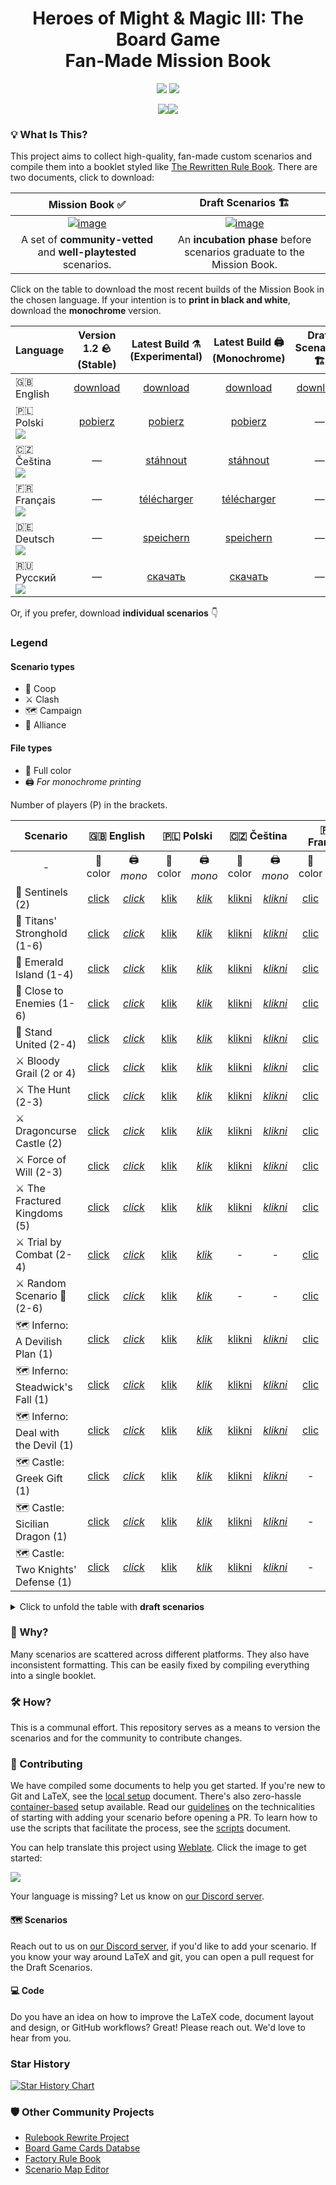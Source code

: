 <div align="center">
  <h1>Heroes of Might & Magic III: The Board Game<br>Fan-Made Mission Book</h1>

  <p align="center">
    <img src="https://img.shields.io/badge/latex-%23008080.svg?style=for-the-badge&logo=latex&logoColor=white">
    <a href="https://discord.gg/nMbawQkj9R"><img src="https://dcbadge.limes.pink/api/server/nMbawQkj9R"></a>
  </p>

  [![](assets/github/title-page-small.png)](https://raw.githubusercontent.com/qwrtln/Homm3BG-mission-book-build-artifacts/en/main_en.pdf)[![](assets/github/content-small.gif)](https://raw.githubusercontent.com/qwrtln/Homm3BG-mission-book-build-artifacts/en/main_en.pdf)
</div>

### 💡 What Is This?

This project aims to collect high-quality, fan-made custom scenarios and compile them into a booklet styled like [The Rewritten Rule Book](https://github.com/Heegu-sama/Homm3BG).
There are two documents, click to download:

|Mission Book ✅|Draft Scenarios 🏗️|
|:-------------:|:----------------:|
| [![image](docs/assets/mission-book-title.png)](https://raw.githubusercontent.com/qwrtln/Homm3BG-mission-book-build-artifacts/en/main_en.pdf) | [![image](docs/assets/draft-scenarios-title.png)](https://raw.githubusercontent.com/qwrtln/Homm3BG-mission-book-build-artifacts/drafts/drafts.pdf) |
| A set of **community-vetted** and **well-playtested** scenarios. | An **incubation phase** before scenarios graduate to the Mission Book. |

Click on the table to download the most recent builds of the Mission Book in the chosen language.
If your intention is to **print in black and white**, download the **monochrome** version.

<table>
    <thead>
        <tr>
            <th>Language</th>
            <th align="center">Version 1.2 🪨<br>(Stable)</th>
            <th align="center">Latest Build ⚗️<br>(Experimental)</th>
            <th align="center">Latest Build 🖨️ <br>(Monochrome)</th>
            <th align="center">Draft Scenarios 🏗️</th>
            <th align="center">Draft Scenarios 🖨️ <br>(Monochrome)</th>
        </tr>
    </thead>
    <tbody>
        <tr>
            <td>🇬🇧 English</td>
            <td align="center"><a href="https://github.com/qwrtln/Homm3BG-mission-book/releases/download/v1.2/Heroes3_English_Fan_Made_Mission_Book_1_2.pdf">download</a></td>
            <td align="center">️<a href="https://raw.githubusercontent.com/qwrtln/Homm3BG-mission-book-build-artifacts/en/main_en.pdf">download</a></td>
            <td align="center">️<a href="https://raw.githubusercontent.com/qwrtln/Homm3BG-mission-book-build-artifacts/en/main_en-mono.pdf">download</a></td>
            <td align="center">️<a href="https://raw.githubusercontent.com/qwrtln/Homm3BG-mission-book-build-artifacts/drafts/drafts.pdf">download</a></td>
            <td align="center">️<a href="https://raw.githubusercontent.com/qwrtln/Homm3BG-mission-book-build-artifacts/drafts/drafts-mono.pdf">download</a></td>
        </tr>
        <tr>
            <td>
            🇵🇱 Polski<br>
            <img src="https://hosted.weblate.org/widgets/homm3bg-fan-made-mission-book/pl/svg-badge.svg">
            </td>
            <td align="center"><a href="https://github.com/qwrtln/Homm3BG-mission-book/releases/download/v1.2/Heroes3_Polski_Fan_Made_Mission_Book_1_2.pdf">pobierz</a></td>
            <td align="center"><a href="https://raw.githubusercontent.com/qwrtln/Homm3BG-mission-book-build-artifacts/pl/main_pl.pdf">️pobierz</a></td>
            <td align="center"><a href="https://raw.githubusercontent.com/qwrtln/Homm3BG-mission-book-build-artifacts/pl/main_pl-mono.pdf">️pobierz</a></td>
            <td align="center">—</td>
            <td align="center">—</td>
        </tr>
        <tr>
            <td>🇨🇿 Čeština<br>
            <img src="https://hosted.weblate.org/widgets/homm3bg-fan-made-mission-book/cs/svg-badge.svg"></td>
            <td align="center">—</td>
            <td align="center"><a href="https://raw.githubusercontent.com/qwrtln/Homm3BG-mission-book-build-artifacts/cs/main_cs.pdf">stáhnout</a></td>
            <td align="center"><a href="https://raw.githubusercontent.com/qwrtln/Homm3BG-mission-book-build-artifacts/cs/main_cs-mono.pdf">stáhnout</a></td>
            <td align="center">—</td>
            <td align="center">—</td>
        </tr>
        <tr>
            <td>🇫🇷 Français<br>
            <img src="https://hosted.weblate.org/widgets/homm3bg-fan-made-mission-book/fr/svg-badge.svg"></td>
            <td align="center">—</td>
            <td align="center"><a href="https://raw.githubusercontent.com/qwrtln/Homm3BG-mission-book-build-artifacts/fr/main_fr.pdf">télécharger</a></td>
            <td align="center"><a href="https://raw.githubusercontent.com/qwrtln/Homm3BG-mission-book-build-artifacts/fr/main_fr-mono.pdf">télécharger</a></td>
            <td align="center">—</td>
            <td align="center">—</td>
        </tr>
        <tr>
            <td>🇩🇪 Deutsch<br>
            <img src="https://hosted.weblate.org/widgets/homm3bg-fan-made-mission-book/de/svg-badge.svg"></td>
            <td align="center">—</td>
            <td align="center"><a href="https://raw.githubusercontent.com/qwrtln/Homm3BG-mission-book-build-artifacts/de/main_de.pdf">speichern</a></td>
            <td align="center"><a href="https://raw.githubusercontent.com/qwrtln/Homm3BG-mission-book-build-artifacts/de/main_de-mono.pdf">speichern</a></td>
            <td align="center">—</td>
            <td align="center">—</td>
        </tr>
        <tr>
            <td>
            🇷🇺 Русский<br>
            <img src="https://hosted.weblate.org/widgets/homm3bg-fan-made-mission-book/ru/svg-badge.svg">
            </td>
            <td align="center">—</td>
            <td align="center"><a href="https://raw.githubusercontent.com/qwrtln/Homm3BG-mission-book-build-artifacts/ru/main_ru.pdf">️скачать</a></td>
            <td align="center"><a href="https://raw.githubusercontent.com/qwrtln/Homm3BG-mission-book-build-artifacts/ru/main_ru-mono.pdf">️скачать</a></td>
            <td align="center">—</td>
            <td align="center">—</td>
        </tr>
    </tbody>
</table>

Or, if you prefer, download <strong>individual scenarios</strong> 👇

### Legend

#### Scenario types
 - 🤝 Coop
 - ⚔️ Clash
 - 🗺️ Campaign
 - 🍻 Alliance

#### File types
 - 🎨 Full color
 - 🖨️ _For monochrome printing_

Number of players (P) in the brackets.

<table>
    <thead>
        <tr>
            <th>Scenario</th>
            <th colspan=2 align="center">🇬🇧 English</th>
            <th colspan=2 align="center">🇵🇱 Polski</th>
            <th colspan=2 align="center">🇨🇿 Čeština</th>
            <th colspan=2 align="center">🇫🇷 Français</th>
            <th colspan=2 align="center">🇩🇪 Deutsch</th>
        </tr>
    </thead>
    <tbody>
        <tr>
            <td align="center">-</td>
            <td align="center">🎨 color</td>
            <td align="center">🖨️ <em>mono</em></td>
            <td align="center">🎨 color</td>
            <td align="center">🖨️ <em>mono</em></td>
            <td align="center">🎨 color</td>
            <td align="center">🖨️ <em>mono</em></td>
            <td align="center">🎨 color</td>
            <td align="center">🖨️ <em>mono</em></td>
            <td align="center">🎨 color</td>
            <td align="center">🖨️ <em>mono</em></td>
        </tr>
        <tr>
            <td>🤝 Sentinels (2)</td>
            <td align="center"><a href="https://raw.githubusercontent.com/qwrtln/Homm3BG-mission-book-build-artifacts/en-sentinels-color/sentinels_en.pdf">click</a></td>
            <td align="center"><a href="https://raw.githubusercontent.com/qwrtln/Homm3BG-mission-book-build-artifacts/en-sentinels-mono/sentinels_en_mono.pdf"><em>click</em></a></td>
            <td align="center"><a href="https://raw.githubusercontent.com/qwrtln/Homm3BG-mission-book-build-artifacts/pl-sentinels-color/sentinels_pl.pdf">klik</a></td>
            <td align="center"><a href="https://raw.githubusercontent.com/qwrtln/Homm3BG-mission-book-build-artifacts/pl-sentinels-mono/sentinels_pl_mono.pdf"><em>klik</em></a></td>
            <td align="center"><a href="https://raw.githubusercontent.com/qwrtln/Homm3BG-mission-book-build-artifacts/cs-sentinels-color/sentinels_cs.pdf">klikni</a></td>
            <td align="center"><a href="https://raw.githubusercontent.com/qwrtln/Homm3BG-mission-book-build-artifacts/cs-sentinels-mono/sentinels_cs_mono.pdf"><em>klikni</em></a></td>
            <td align="center"><a href="https://raw.githubusercontent.com/qwrtln/Homm3BG-mission-book-build-artifacts/fr-sentinels-color/sentinels_fr.pdf">clic</a></td>
            <td align="center"><a href="https://raw.githubusercontent.com/qwrtln/Homm3BG-mission-book-build-artifacts/fr-sentinels-mono/sentinels_fr_mono.pdf"><em>clic</em></a></td>
            <td align="center"><a href="https://raw.githubusercontent.com/qwrtln/Homm3BG-mission-book-build-artifacts/de-sentinels-color/sentinels_de.pdf">klick</a></td>
            <td align="center"><a href="https://raw.githubusercontent.com/qwrtln/Homm3BG-mission-book-build-artifacts/de-sentinels-mono/sentinels_de_mono.pdf"><em>klick</em></a></td>
        </tr>
        <tr>
            <td>🤝 Titans' Stronghold (1-6)</td>
            <td align="center"><a href="https://raw.githubusercontent.com/qwrtln/Homm3BG-mission-book-build-artifacts/en-titans_stronghold-color/titans_stronghold_en.pdf">click</a></td>
            <td align="center"><a href="https://raw.githubusercontent.com/qwrtln/Homm3BG-mission-book-build-artifacts/en-titans_stronghold-mono/titans_stronghold_en_mono.pdf"><em>click</em></a></td>
            <td align="center"><a href="https://raw.githubusercontent.com/qwrtln/Homm3BG-mission-book-build-artifacts/pl-titans_stronghold-color/titans_stronghold_pl.pdf">klik</a></td>
            <td align="center"><a href="https://raw.githubusercontent.com/qwrtln/Homm3BG-mission-book-build-artifacts/pl-titans_stronghold-mono/titans_stronghold_pl_mono.pdf"><em>klik</em></a></td>
            <td align="center"><a href="https://raw.githubusercontent.com/qwrtln/Homm3BG-mission-book-build-artifacts/cs-titans_stronghold-color/titans_stronghold_cs.pdf">klikni</a></td>
            <td align="center"><a href="https://raw.githubusercontent.com/qwrtln/Homm3BG-mission-book-build-artifacts/cs-titans_stronghold-mono/titans_stronghold_cs_mono.pdf"><em>klikni</em></a></td>
            <td align="center"><a href="https://raw.githubusercontent.com/qwrtln/Homm3BG-mission-book-build-artifacts/fr-titans_stronghold-color/titans_stronghold_fr.pdf">clic</a></td>
            <td align="center"><a href="https://raw.githubusercontent.com/qwrtln/Homm3BG-mission-book-build-artifacts/fr-titans_stronghold-mono/titans_stronghold_fr_mono.pdf"><em>clic</em></a></td>
            <td align="center"><a href="https://raw.githubusercontent.com/qwrtln/Homm3BG-mission-book-build-artifacts/de-titans_stronghold-color/titans_stronghold_de.pdf">klick</a></td>
            <td align="center"><a href="https://raw.githubusercontent.com/qwrtln/Homm3BG-mission-book-build-artifacts/de-titans_stronghold-mono/titans_stronghold_de_mono.pdf"><em>klick</em></a></td>
        </tr>
        <tr>
            <td>🤝 Emerald Island (1-4)</td>
            <td align="center"><a href="https://raw.githubusercontent.com/qwrtln/Homm3BG-mission-book-build-artifacts/en-emerald_island-color/emerald_island_en.pdf">click</a></td>
            <td align="center"><a href="https://raw.githubusercontent.com/qwrtln/Homm3BG-mission-book-build-artifacts/en-emerald_island-mono/emerald_island_en_mono.pdf"><em>click</em></a></td>
            <td align="center"><a href="https://raw.githubusercontent.com/qwrtln/Homm3BG-mission-book-build-artifacts/pl-emerald_island-color/emerald_island_pl.pdf">klik</a></td>
            <td align="center"><a href="https://raw.githubusercontent.com/qwrtln/Homm3BG-mission-book-build-artifacts/pl-emerald_island-mono/emerald_island_pl_mono.pdf"><em>klik</em></a></td>
            <td align="center"><a href="https://raw.githubusercontent.com/qwrtln/Homm3BG-mission-book-build-artifacts/cs-emerald_island-color/emerald_island_cs.pdf">klikni</a></td>
            <td align="center"><a href="https://raw.githubusercontent.com/qwrtln/Homm3BG-mission-book-build-artifacts/cs-emerald_island-mono/emerald_island_cs_mono.pdf"><em>klikni</em></a></td>
            <td align="center"><a href="https://raw.githubusercontent.com/qwrtln/Homm3BG-mission-book-build-artifacts/fr-emerald_island-color/emerald_island_fr.pdf">clic</a></td>
            <td align="center"><a href="https://raw.githubusercontent.com/qwrtln/Homm3BG-mission-book-build-artifacts/fr-emerald_island-mono/emerald_island_fr_mono.pdf"><em>clic</em></a></td>
            <td align="center"><a href="https://raw.githubusercontent.com/qwrtln/Homm3BG-mission-book-build-artifacts/de-emerald_island-color/emerald_island_de.pdf">klick</a></td>
            <td align="center"><a href="https://raw.githubusercontent.com/qwrtln/Homm3BG-mission-book-build-artifacts/de-emerald_island-mono/emerald_island_de_mono.pdf"><em>klick</em></a></td>
        </tr>
        <tr>
            <td>🤝 Close to Enemies (1-6)</td>
            <td align="center"><a href="https://raw.githubusercontent.com/qwrtln/Homm3BG-mission-book-build-artifacts/en-close_to_enemies-color/close_to_enemies_en.pdf">click</a></td>
            <td align="center"><a href="https://raw.githubusercontent.com/qwrtln/Homm3BG-mission-book-build-artifacts/en-close_to_enemies-mono/close_to_enemies_en_mono.pdf"><em>click</em></a></td>
            <td align="center"><a href="https://raw.githubusercontent.com/qwrtln/Homm3BG-mission-book-build-artifacts/pl-close_to_enemies-color/close_to_enemies_pl.pdf">klik</a></td>
            <td align="center"><a href="https://raw.githubusercontent.com/qwrtln/Homm3BG-mission-book-build-artifacts/pl-close_to_enemies-mono/close_to_enemies_pl_mono.pdf"><em>klik</em></a></td>
            <td align="center"><a href="https://raw.githubusercontent.com/qwrtln/Homm3BG-mission-book-build-artifacts/cs-close_to_enemies-color/close_to_enemies_cs.pdf">klikni</a></td>
            <td align="center"><a href="https://raw.githubusercontent.com/qwrtln/Homm3BG-mission-book-build-artifacts/cs-close_to_enemies-mono/close_to_enemies_cs_mono.pdf"><em>klikni</em></a></td>
            <td align="center"><a href="https://raw.githubusercontent.com/qwrtln/Homm3BG-mission-book-build-artifacts/fr-close_to_enemies-color/close_to_enemies_fr.pdf">clic</a></td>
            <td align="center"><a href="https://raw.githubusercontent.com/qwrtln/Homm3BG-mission-book-build-artifacts/fr-close_to_enemies-mono/close_to_enemies_fr_mono.pdf"><em>clic</em></a></td>
            <td align="center"><a href="https://raw.githubusercontent.com/qwrtln/Homm3BG-mission-book-build-artifacts/de-close_to_enemies-color/close_to_enemies_de.pdf">klick</a></td>
            <td align="center"><a href="https://raw.githubusercontent.com/qwrtln/Homm3BG-mission-book-build-artifacts/de-close_to_enemies-mono/close_to_enemies_de_mono.pdf"><em>klick</em></a></td>
        </tr>
        <tr>
            <td>🤝 Stand United (2-4)</td>
            <td align="center"><a href="https://raw.githubusercontent.com/qwrtln/Homm3BG-mission-book-build-artifacts/en-stand_united-color/stand_united_en.pdf">click</a></td>
            <td align="center"><a href="https://raw.githubusercontent.com/qwrtln/Homm3BG-mission-book-build-artifacts/en-stand_united-mono/stand_united_en_mono.pdf"><em>click</em></a></td>
            <td align="center"><a href="https://raw.githubusercontent.com/qwrtln/Homm3BG-mission-book-build-artifacts/pl-stand_united-color/stand_united_pl.pdf">klik</a></td>
            <td align="center"><a href="https://raw.githubusercontent.com/qwrtln/Homm3BG-mission-book-build-artifacts/pl-stand_united-mono/stand_united_pl_mono.pdf"><em>klik</em></a></td>
            <td align="center"><a href="https://raw.githubusercontent.com/qwrtln/Homm3BG-mission-book-build-artifacts/cs-stand_united-color/stand_united_cs.pdf">klikni</a></td>
            <td align="center"><a href="https://raw.githubusercontent.com/qwrtln/Homm3BG-mission-book-build-artifacts/cs-stand_united-mono/stand_united_cs_mono.pdf"><em>klikni</em></a></td>
            <td align="center"><a href="https://raw.githubusercontent.com/qwrtln/Homm3BG-mission-book-build-artifacts/fr-stand_united-color/stand_united_fr.pdf">clic</a></td>
            <td align="center"><a href="https://raw.githubusercontent.com/qwrtln/Homm3BG-mission-book-build-artifacts/fr-stand_united-mono/stand_united_fr_mono.pdf"><em>clic</em></a></td>
            <td align="center">-</td>
            <td align="center">-</td>
        </tr>
        <tr>
            <td>⚔️ Bloody Grail (2 or 4)</td>
            <td align="center"><a href="https://raw.githubusercontent.com/qwrtln/Homm3BG-mission-book-build-artifacts/en-bloody_grail-color/bloody_grail_en.pdf">click</a></td>
            <td align="center"><a href="https://raw.githubusercontent.com/qwrtln/Homm3BG-mission-book-build-artifacts/en-bloody_grail-mono/bloody_grail_en_mono.pdf"><em>click</em></a></td>
            <td align="center"><a href="https://raw.githubusercontent.com/qwrtln/Homm3BG-mission-book-build-artifacts/pl-bloody_grail-color/bloody_grail_pl.pdf">klik</a></td>
            <td align="center"><a href="https://raw.githubusercontent.com/qwrtln/Homm3BG-mission-book-build-artifacts/pl-bloody_grail-mono/bloody_grail_pl_mono.pdf"><em>klik</em></a></td>
            <td align="center"><a href="https://raw.githubusercontent.com/qwrtln/Homm3BG-mission-book-build-artifacts/cs-bloody_grail-color/bloody_grail_cs.pdf">klikni</a></td>
            <td align="center"><a href="https://raw.githubusercontent.com/qwrtln/Homm3BG-mission-book-build-artifacts/cs-bloody_grail-mono/bloody_grail_cs_mono.pdf"><em>klikni</em></a></td>
            <td align="center"><a href="https://raw.githubusercontent.com/qwrtln/Homm3BG-mission-book-build-artifacts/fr-bloody_grail-color/bloody_grail_fr.pdf">clic</a></td>
            <td align="center"><a href="https://raw.githubusercontent.com/qwrtln/Homm3BG-mission-book-build-artifacts/fr-bloody_grail-mono/bloody_grail_fr_mono.pdf"><em>clic</em></a></td>
            <td align="center">-</td>
            <td align="center">-</td>
        </tr>
        <tr>
            <td>⚔️ The Hunt (2-3)</td>
            <td align="center"><a href="https://raw.githubusercontent.com/qwrtln/Homm3BG-mission-book-build-artifacts/en-the_hunt-color/the_hunt_en.pdf">click</a></td>
            <td align="center"><a href="https://raw.githubusercontent.com/qwrtln/Homm3BG-mission-book-build-artifacts/en-the_hunt-mono/the_hunt_en_mono.pdf"><em>click</em></a></td>
            <td align="center"><a href="https://raw.githubusercontent.com/qwrtln/Homm3BG-mission-book-build-artifacts/pl-the_hunt-color/the_hunt_pl.pdf">klik</a></td>
            <td align="center"><a href="https://raw.githubusercontent.com/qwrtln/Homm3BG-mission-book-build-artifacts/pl-the_hunt-mono/the_hunt_pl_mono.pdf"><em>klik</em></a></td>
            <td align="center"><a href="https://raw.githubusercontent.com/qwrtln/Homm3BG-mission-book-build-artifacts/cs-the_hunt-color/the_hunt_cs.pdf">klikni</a></td>
            <td align="center"><a href="https://raw.githubusercontent.com/qwrtln/Homm3BG-mission-book-build-artifacts/cs-the_hunt-mono/the_hunt_cs_mono.pdf"><em>klikni</em></a></td>
            <td align="center"><a href="https://raw.githubusercontent.com/qwrtln/Homm3BG-mission-book-build-artifacts/fr-the_hunt-color/the_hunt_fr.pdf">clic</a></td>
            <td align="center"><a href="https://raw.githubusercontent.com/qwrtln/Homm3BG-mission-book-build-artifacts/fr-the_hunt-mono/the_hunt_fr_mono.pdf"><em>clic</em></a></td>
            <td align="center">-</td>
            <td align="center">-</td>
        </tr>
        <tr>
            <td>⚔️ Dragoncurse Castle (2)</td>
            <td align="center"><a href="https://raw.githubusercontent.com/qwrtln/Homm3BG-mission-book-build-artifacts/en-dragoncurse_castle-color/dragoncurse_castle_en.pdf">click</a></td>
            <td align="center"><a href="https://raw.githubusercontent.com/qwrtln/Homm3BG-mission-book-build-artifacts/en-dragoncurse_castle-mono/dragoncurse_castle_en_mono.pdf"><em>click</em></a></td>
            <td align="center"><a href="https://raw.githubusercontent.com/qwrtln/Homm3BG-mission-book-build-artifacts/pl-dragoncurse_castle-color/dragoncurse_castle_pl.pdf">klik</a></td>
            <td align="center"><a href="https://raw.githubusercontent.com/qwrtln/Homm3BG-mission-book-build-artifacts/pl-dragoncurse_castle-mono/dragoncurse_castle_pl_mono.pdf"><em>klik</em></a></td>
            <td align="center"><a href="https://raw.githubusercontent.com/qwrtln/Homm3BG-mission-book-build-artifacts/cs-dragoncurse_castle-color/dragoncurse_castle_cs.pdf">klikni</a></td>
            <td align="center"><a href="https://raw.githubusercontent.com/qwrtln/Homm3BG-mission-book-build-artifacts/cs-dragoncurse_castle-mono/dragoncurse_castle_cs_mono.pdf"><em>klikni</em></a></td>
            <td align="center"><a href="https://raw.githubusercontent.com/qwrtln/Homm3BG-mission-book-build-artifacts/fr-dragoncurse_castle-color/dragoncurse_castle_fr.pdf">clic</a></td>
            <td align="center"><a href="https://raw.githubusercontent.com/qwrtln/Homm3BG-mission-book-build-artifacts/fr-dragoncurse_castle-mono/dragoncurse_castle_fr_mono.pdf"><em>clic</em></a></td>
            <td align="center">-</td>
            <td align="center">-</td>
        </tr>
        <tr>
            <td>⚔️ Force of Will (2-3)</td>
            <td align="center"><a href="https://raw.githubusercontent.com/qwrtln/Homm3BG-mission-book-build-artifacts/en-force_of_will-color/force_of_will_en.pdf">click</a></td>
            <td align="center"><a href="https://raw.githubusercontent.com/qwrtln/Homm3BG-mission-book-build-artifacts/en-force_of_will-mono/force_of_will_en_mono.pdf"><em>click</em></a></td>
            <td align="center"><a href="https://raw.githubusercontent.com/qwrtln/Homm3BG-mission-book-build-artifacts/pl-force_of_will-color/force_of_will_pl.pdf">klik</a></td>
            <td align="center"><a href="https://raw.githubusercontent.com/qwrtln/Homm3BG-mission-book-build-artifacts/pl-force_of_will-mono/force_of_will_pl_mono.pdf"><em>klik</em></a></td>
            <td align="center"><a href="https://raw.githubusercontent.com/qwrtln/Homm3BG-mission-book-build-artifacts/cs-force_of_will-color/force_of_will_cs.pdf">klikni</a></td>
            <td align="center"><a href="https://raw.githubusercontent.com/qwrtln/Homm3BG-mission-book-build-artifacts/cs-force_of_will-mono/force_of_will_cs_mono.pdf"><em>klikni</em></a></td>
            <td align="center"><a href="https://raw.githubusercontent.com/qwrtln/Homm3BG-mission-book-build-artifacts/fr-force_of_will-color/force_of_will_fr.pdf">clic</a></td>
            <td align="center"><a href="https://raw.githubusercontent.com/qwrtln/Homm3BG-mission-book-build-artifacts/fr-force_of_will-mono/force_of_will_fr_mono.pdf"><em>clic</em></a></td>
            <td align="center">-</td>
            <td align="center">-</td>
        </tr>
        <tr>
            <td>⚔️ The Fractured Kingdoms (5)</td>
            <td align="center"><a href="https://raw.githubusercontent.com/qwrtln/Homm3BG-mission-book-build-artifacts/en-the_fractured_kingdoms-color/the_fractured_kingdoms_en.pdf">click</a></td>
            <td align="center"><a href="https://raw.githubusercontent.com/qwrtln/Homm3BG-mission-book-build-artifacts/en-the_fractured_kingdoms-mono/the_fractured_kingdoms_en_mono.pdf"><em>click</em></a></td>
            <td align="center"><a href="https://raw.githubusercontent.com/qwrtln/Homm3BG-mission-book-build-artifacts/pl-the_fractured_kingdoms-color/the_fractured_kingdoms_pl.pdf">klik</a></td>
            <td align="center"><a href="https://raw.githubusercontent.com/qwrtln/Homm3BG-mission-book-build-artifacts/pl-the_fractured_kingdoms-mono/the_fractured_kingdoms_pl_mono.pdf"><em>klik</em></a></td>
            <td align="center"><a href="https://raw.githubusercontent.com/qwrtln/Homm3BG-mission-book-build-artifacts/cs-the_fractured_kingdoms-color/the_fractured_kingdoms_cs.pdf">klikni</a></td>
            <td align="center"><a href="https://raw.githubusercontent.com/qwrtln/Homm3BG-mission-book-build-artifacts/cs-the_fractured_kingdoms-mono/the_fractured_kingdoms_cs_mono.pdf"><em>klikni</em></a></td>
            <td align="center"><a href="https://raw.githubusercontent.com/qwrtln/Homm3BG-mission-book-build-artifacts/fr-the_fractured_kingdoms-color/the_fractured_kingdoms_fr.pdf">clic</a></td>
            <td align="center"><a href="https://raw.githubusercontent.com/qwrtln/Homm3BG-mission-book-build-artifacts/fr-the_fractured_kingdoms-mono/the_fractured_kingdoms_fr_mono.pdf"><em>clic</em></a></td>
            <td align="center">-</td>
            <td align="center">-</td>
        </tr>
        <tr>
            <td>⚔️ Trial by Combat (2-4)</td>
            <td align="center"><a href="https://raw.githubusercontent.com/qwrtln/Homm3BG-mission-book-build-artifacts/en-trial_by_combat-color/trial_by_combat_en.pdf">click</a></td>
            <td align="center"><a href="https://raw.githubusercontent.com/qwrtln/Homm3BG-mission-book-build-artifacts/en-trial_by_combat-mono/trial_by_combat_en_mono.pdf"><em>click</em></a></td>
            <td align="center"><a href="https://raw.githubusercontent.com/qwrtln/Homm3BG-mission-book-build-artifacts/pl-trial_by_combat-color/trial_by_combat_pl.pdf">klik</a></td>
            <td align="center"><a href="https://raw.githubusercontent.com/qwrtln/Homm3BG-mission-book-build-artifacts/pl-trial_by_combat-mono/trial_by_combat_pl_mono.pdf"><em>klik</em></a></td>
            <td align="center">-</td>
            <td align="center">-</td>
            <td align="center"><a href="https://raw.githubusercontent.com/qwrtln/Homm3BG-mission-book-build-artifacts/fr-trial_by_combat-color/trial_by_combat_fr.pdf">clic</a></td>
            <td align="center"><a href="https://raw.githubusercontent.com/qwrtln/Homm3BG-mission-book-build-artifacts/fr-trial_by_combat-mono/trial_by_combat_fr_mono.pdf"><em>clic</em></a></td>
            <td align="center">-</td>
            <td align="center">-</td>
        </tr>
        <tr>
            <td>⚔️ Random Scenario 🎲 (2-6)</td>
            <td align="center"><a href="https://raw.githubusercontent.com/qwrtln/Homm3BG-mission-book-build-artifacts/en-random_scenario-color/random_scenario_en.pdf">click</a></td>
            <td align="center"><a href="https://raw.githubusercontent.com/qwrtln/Homm3BG-mission-book-build-artifacts/en-random_scenario-mono/random_scenario_en_mono.pdf"><em>click</em></a></td>
            <td align="center"><a href="https://raw.githubusercontent.com/qwrtln/Homm3BG-mission-book-build-artifacts/pl-random_scenario-color/random_scenario_pl.pdf">klik</a></td>
            <td align="center"><a href="https://raw.githubusercontent.com/qwrtln/Homm3BG-mission-book-build-artifacts/pl-random_scenario-mono/random_scenario_pl_mono.pdf"><em>klik</em></a></td>
            <td align="center">-</td>
            <td align="center">-</td>
            <td align="center"><a href="https://raw.githubusercontent.com/qwrtln/Homm3BG-mission-book-build-artifacts/fr-random_scenario-color/random_scenario_fr.pdf">clic</a></td>
            <td align="center"><a href="https://raw.githubusercontent.com/qwrtln/Homm3BG-mission-book-build-artifacts/fr-random_scenario-mono/random_scenario_fr_mono.pdf"><em>clic</em></a></td>
            <td align="center">-</td>
            <td align="center">-</td>
        </tr>
        <tr>
            <td>🗺️ Inferno: A Devilish Plan (1)</td>
            <td align="center"><a href="https://raw.githubusercontent.com/qwrtln/Homm3BG-mission-book-build-artifacts/en-inferno_devilish_plan-color/inferno_devilish_plan_en.pdf">click</a></td>
            <td align="center"><a href="https://raw.githubusercontent.com/qwrtln/Homm3BG-mission-book-build-artifacts/en-inferno_devilish_plan-mono/inferno_devilish_plan_en_mono.pdf"><em>click</em></a></td>
            <td align="center"><a href="https://raw.githubusercontent.com/qwrtln/Homm3BG-mission-book-build-artifacts/pl-inferno_devilish_plan-color/inferno_devilish_plan_pl.pdf">klik</a></td>
            <td align="center"><a href="https://raw.githubusercontent.com/qwrtln/Homm3BG-mission-book-build-artifacts/pl-inferno_devilish_plan-mono/inferno_devilish_plan_pl_mono.pdf"><em>klik</em></a></td>
            <td align="center"><a href="https://raw.githubusercontent.com/qwrtln/Homm3BG-mission-book-build-artifacts/cs-inferno_devilish_plan-color/inferno_devilish_plan_cs.pdf">klikni</a></td>
            <td align="center"><a href="https://raw.githubusercontent.com/qwrtln/Homm3BG-mission-book-build-artifacts/cs-inferno_devilish_plan-mono/inferno_devilish_plan_cs_mono.pdf"><em>klikni</em></a></td>
            <td align="center"><a href="https://raw.githubusercontent.com/qwrtln/Homm3BG-mission-book-build-artifacts/fr-inferno_devilish_plan-color/inferno_devilish_plan_fr.pdf">clic</a></td>
            <td align="center"><a href="https://raw.githubusercontent.com/qwrtln/Homm3BG-mission-book-build-artifacts/fr-inferno_devilish_plan-mono/inferno_devilish_plan_fr_mono.pdf"><em>clic</em></a></td>
            <td align="center">-</td>
            <td align="center">-</td>
        </tr>
        <tr>
            <td>🗺️ Inferno: Steadwick's Fall (1)</td>
            <td align="center"><a href="https://raw.githubusercontent.com/qwrtln/Homm3BG-mission-book-build-artifacts/en-inferno_steadwicks_fall-color/inferno_steadwicks_fall_en.pdf">click</a></td>
            <td align="center"><a href="https://raw.githubusercontent.com/qwrtln/Homm3BG-mission-book-build-artifacts/en-inferno_steadwicks_fall-mono/inferno_steadwicks_fall_en_mono.pdf"><em>click</em></a></td>
            <td align="center"><a href="https://raw.githubusercontent.com/qwrtln/Homm3BG-mission-book-build-artifacts/pl-inferno_steadwicks_fall-color/inferno_steadwicks_fall_pl.pdf">klik</a></td>
            <td align="center"><a href="https://raw.githubusercontent.com/qwrtln/Homm3BG-mission-book-build-artifacts/pl-inferno_steadwicks_fall-mono/inferno_steadwicks_fall_pl_mono.pdf"><em>klik</em></a></td>
            <td align="center"><a href="https://raw.githubusercontent.com/qwrtln/Homm3BG-mission-book-build-artifacts/cs-inferno_steadwicks_fall-color/inferno_steadwicks_fall_cs.pdf">klikni</a></td>
            <td align="center"><a href="https://raw.githubusercontent.com/qwrtln/Homm3BG-mission-book-build-artifacts/cs-inferno_steadwicks_fall-mono/inferno_steadwicks_fall_cs_mono.pdf"><em>klikni</em></a></td>
            <td align="center"><a href="https://raw.githubusercontent.com/qwrtln/Homm3BG-mission-book-build-artifacts/fr-inferno_steadwicks_fall-color/inferno_steadwicks_fall_fr.pdf">clic</a></td>
            <td align="center"><a href="https://raw.githubusercontent.com/qwrtln/Homm3BG-mission-book-build-artifacts/fr-inferno_steadwicks_fall-mono/inferno_steadwicks_fall_fr_mono.pdf"><em>clic</em></a></td>
            <td align="center">-</td>
            <td align="center">-</td>
        </tr>
        <tr>
            <td>🗺️ Inferno: Deal with the Devil (1)</td>
            <td align="center"><a href="https://raw.githubusercontent.com/qwrtln/Homm3BG-mission-book-build-artifacts/en-inferno_deal_with_the_devil-color/inferno_deal_with_the_devil_en.pdf">click</a></td>
            <td align="center"><a href="https://raw.githubusercontent.com/qwrtln/Homm3BG-mission-book-build-artifacts/en-inferno_deal_with_the_devil-mono/inferno_deal_with_the_devil_en_mono.pdf"><em>click</em></a></td>
            <td align="center"><a href="https://raw.githubusercontent.com/qwrtln/Homm3BG-mission-book-build-artifacts/pl-inferno_deal_with_the_devil-color/inferno_deal_with_the_devil_pl.pdf">klik</a></td>
            <td align="center"><a href="https://raw.githubusercontent.com/qwrtln/Homm3BG-mission-book-build-artifacts/pl-inferno_deal_with_the_devil-mono/inferno_deal_with_the_devil_pl_mono.pdf"><em>klik</em></a></td>
            <td align="center"><a href="https://raw.githubusercontent.com/qwrtln/Homm3BG-mission-book-build-artifacts/cs-inferno_deal_with_the_devil-color/inferno_deal_with_the_devil_cs.pdf">klikni</a></td>
            <td align="center"><a href="https://raw.githubusercontent.com/qwrtln/Homm3BG-mission-book-build-artifacts/cs-inferno_deal_with_the_devil-mono/inferno_deal_with_the_devil_cs_mono.pdf"><em>klikni</em></a></td>
            <td align="center"><a href="https://raw.githubusercontent.com/qwrtln/Homm3BG-mission-book-build-artifacts/fr-inferno_deal_with_the_devil-color/inferno_deal_with_the_devil_fr.pdf">clic</a></td>
            <td align="center"><a href="https://raw.githubusercontent.com/qwrtln/Homm3BG-mission-book-build-artifacts/fr-inferno_deal_with_the_devil-mono/inferno_deal_with_the_devil_fr_mono.pdf"><em>clic</em></a></td>
            <td align="center">-</td>
            <td align="center">-</td>
        </tr>
        <tr>
            <td>🗺️ Castle: Greek Gift (1)</td>
            <td align="center"><a href="https://raw.githubusercontent.com/qwrtln/Homm3BG-mission-book-build-artifacts/en-castle_greek_gift-color/castle_greek_gift_en.pdf">click</a></td>
            <td align="center"><a href="https://raw.githubusercontent.com/qwrtln/Homm3BG-mission-book-build-artifacts/en-castle_greek_gift-mono/castle_greek_gift_en_mono.pdf"><em>click</em></a></td>
            <td align="center"><a href="https://raw.githubusercontent.com/qwrtln/Homm3BG-mission-book-build-artifacts/pl-castle_greek_gift-color/castle_greek_gift_pl.pdf">klik</a></td>
            <td align="center"><a href="https://raw.githubusercontent.com/qwrtln/Homm3BG-mission-book-build-artifacts/pl-castle_greek_gift-mono/castle_greek_gift_pl_mono.pdf"><em>klik</em></a></td>
            <td align="center"><a href="https://raw.githubusercontent.com/qwrtln/Homm3BG-mission-book-build-artifacts/cs-castle_greek_gift-color/castle_greek_gift_cs.pdf">klikni</a></td>
            <td align="center"><a href="https://raw.githubusercontent.com/qwrtln/Homm3BG-mission-book-build-artifacts/cs-castle_greek_gift-mono/castle_greek_gift_cs_mono.pdf"><em>klikni</em></a></td>
            <td align="center">-</td>
            <td align="center">-</td>
            <td align="center">-</td>
            <td align="center">-</td>
        </tr>
        <tr>
            <td>🗺️ Castle: Sicilian Dragon (1)</td>
            <td align="center"><a href="https://raw.githubusercontent.com/qwrtln/Homm3BG-mission-book-build-artifacts/en-castle_sicilian_dragon-color/castle_sicilian_dragon_en.pdf">click</a></td>
            <td align="center"><a href="https://raw.githubusercontent.com/qwrtln/Homm3BG-mission-book-build-artifacts/en-castle_sicilian_dragon-mono/castle_sicilian_dragon_en_mono.pdf"><em>click</em></a></td>
            <td align="center"><a href="https://raw.githubusercontent.com/qwrtln/Homm3BG-mission-book-build-artifacts/pl-castle_sicilian_dragon-color/castle_sicilian_dragon_pl.pdf">klik</a></td>
            <td align="center"><a href="https://raw.githubusercontent.com/qwrtln/Homm3BG-mission-book-build-artifacts/pl-castle_sicilian_dragon-mono/castle_sicilian_dragon_pl_mono.pdf"><em>klik</em></a></td>
            <td align="center"><a href="https://raw.githubusercontent.com/qwrtln/Homm3BG-mission-book-build-artifacts/cs-castle_sicilian_dragon-color/castle_sicilian_dragon_cs.pdf">klikni</a></td>
            <td align="center"><a href="https://raw.githubusercontent.com/qwrtln/Homm3BG-mission-book-build-artifacts/cs-castle_sicilian_dragon-mono/castle_sicilian_dragon_cs_mono.pdf"><em>klikni</em></a></td>
            <td align="center">-</td>
            <td align="center">-</td>
            <td align="center">-</td>
            <td align="center">-</td>
        </tr>
        <tr>
            <td>🗺️ Castle: Two Knights' Defense (1)</td>
            <td align="center"><a href="https://raw.githubusercontent.com/qwrtln/Homm3BG-mission-book-build-artifacts/en-castle_two_knights_defense-color/castle_two_knights_defense_en.pdf">click</a></td>
            <td align="center"><a href="https://raw.githubusercontent.com/qwrtln/Homm3BG-mission-book-build-artifacts/en-castle_two_knights_defense-mono/castle_two_knights_defense_en_mono.pdf"><em>click</em></a></td>
            <td align="center"><a href="https://raw.githubusercontent.com/qwrtln/Homm3BG-mission-book-build-artifacts/pl-castle_two_knights_defense-color/castle_two_knights_defense_pl.pdf">klik</a></td>
            <td align="center"><a href="https://raw.githubusercontent.com/qwrtln/Homm3BG-mission-book-build-artifacts/pl-castle_two_knights_defense-mono/castle_two_knights_defense_pl_mono.pdf"><em>klik</em></a></td>
            <td align="center"><a href="https://raw.githubusercontent.com/qwrtln/Homm3BG-mission-book-build-artifacts/cs-castle_two_knights_defense-color/castle_two_knights_defense_cs.pdf">klikni</a></td>
            <td align="center"><a href="https://raw.githubusercontent.com/qwrtln/Homm3BG-mission-book-build-artifacts/cs-castle_two_knights_defense-mono/castle_two_knights_defense_cs_mono.pdf"><em>klikni</em></a></td>
            <td align="center">-</td>
            <td align="center">-</td>
            <td align="center">-</td>
            <td align="center">-</td>
        </tr>
    </tbody>
</table>


<details>
<summary>Click to unfold the table with <strong>draft scenarios</strong></summary>

<table>
    <thead>
        <tr>
            <th>Scenario</th>
            <th colspan=2 align="center">🇬🇧 English</th>
        </tr>
    </thead>
    <tbody>
        <tr>
            <td align="center">-</td>
            <td align="center">🎨 color</td>
            <td align="center">🖨️ <em>mono</em></td>
        </tr>
        <tr>
            <td>🤝 Wandering Dragons (2)</td>
            <td align="center"><a href="https://raw.githubusercontent.com/qwrtln/Homm3BG-mission-book-build-artifacts/en-titans_stronghold-color/wandering_dragons_en.pdf">click</a></td>
            <td align="center"><a href="https://raw.githubusercontent.com/qwrtln/Homm3BG-mission-book-build-artifacts/en-titans_stronghold-mono/wandering_dragons_en_mono.pdf"><em>click</em></a></td>
        </tr>
        <tr>
            <td>⚔️ Arcane Artillery (2-6)</td>
            <td align="center"><a href="https://raw.githubusercontent.com/qwrtln/Homm3BG-mission-book-build-artifacts/en-arcane_artillery-color/arcane_artillery_en.pdf">click</a></td>
            <td align="center"><a href="https://raw.githubusercontent.com/qwrtln/Homm3BG-mission-book-build-artifacts/en-arcane_artillery-mono/arcane_artillery_en_mono.pdf"><em>click</em></a></td>
        </tr>
        <tr>
            <td>⚔️ Secret Bomb Stash (2-4 or 6)</td>
            <td align="center"><a href="https://raw.githubusercontent.com/qwrtln/Homm3BG-mission-book-build-artifacts/en-secret_bomb_stash-color/secret_bomb_stash_en.pdf">click</a></td>
            <td align="center"><a href="https://raw.githubusercontent.com/qwrtln/Homm3BG-mission-book-build-artifacts/en-secret_bomb_stash-mono/secret_bomb_stash_en_mono.pdf"><em>click</em></a></td>
        </tr>
        <tr>
            <td>⚔️ The Battle for Treasure Island (2-6)</td>
            <td align="center"><a href="https://raw.githubusercontent.com/qwrtln/Homm3BG-mission-book-build-artifacts/en-treasure_island-color/treasure_island_en.pdf">click</a></td>
            <td align="center"><a href="https://raw.githubusercontent.com/qwrtln/Homm3BG-mission-book-build-artifacts/en-treasure_island-mono/treasure_island_en_mono.pdf"><em>click</em></a></td>
        </tr>
        <tr>
            <td>⚔️ Dragon Valley (2-4)</td>
            <td align="center"><a href="https://raw.githubusercontent.com/qwrtln/Homm3BG-mission-book-build-artifacts/en-dragon_valley-color/dragon_valley_en.pdf">click</a></td>
            <td align="center"><a href="https://raw.githubusercontent.com/qwrtln/Homm3BG-mission-book-build-artifacts/en-dragon_valley-mono/dragon_valley_en_mono.pdf"><em>click</em></a></td>
        </tr>
        <tr>
            <td>⚔️ Shattered Alliance (3-6)</td>
            <td align="center"><a href="https://raw.githubusercontent.com/qwrtln/Homm3BG-mission-book-build-artifacts/en-shattered_alliance-color/shattered_alliance_en.pdf">click</a></td>
            <td align="center"><a href="https://raw.githubusercontent.com/qwrtln/Homm3BG-mission-book-build-artifacts/en-shattered_alliance-mono/shattered_alliance_en_mono.pdf"><em>click</em></a></td>
        </tr>
        <tr>
            <td>⚔️ Astral Run (2-6)</td>
            <td align="center"><a href="https://raw.githubusercontent.com/qwrtln/Homm3BG-mission-book-build-artifacts/en-astral_run-color/astral_run_en.pdf">click</a></td>
            <td align="center"><a href="https://raw.githubusercontent.com/qwrtln/Homm3BG-mission-book-build-artifacts/en-astral_run-mono/astral_run_en_mono.pdf"><em>click</em></a></td>
        </tr>
        <tr>
            <td>⚔️ King of the Hill (2-3)</td>
            <td align="center"><a href="https://raw.githubusercontent.com/qwrtln/Homm3BG-mission-book-build-artifacts/en-king_of_the_hill-color/king_of_the_hill_en.pdf">click</a></td>
            <td align="center"><a href="https://raw.githubusercontent.com/qwrtln/Homm3BG-mission-book-build-artifacts/en-king_of_the_hill-mono/king_of_the_hill_en_mono.pdf"><em>click</em></a></td>
        </tr>
        <tr>
            <td>⚔️ The Obelisk (2-6)</td>
            <td align="center"><a href="https://raw.githubusercontent.com/qwrtln/Homm3BG-mission-book-build-artifacts/en-obelisk-color/obelisk_en.pdf">click</a></td>
            <td align="center"><a href="https://raw.githubusercontent.com/qwrtln/Homm3BG-mission-book-build-artifacts/en-obelisk-mono/obelisk_en_mono.pdf"><em>click</em></a></td>
        </tr>
        <tr>
            <td>⚔️ Blood for Ore (4)</td>
            <td align="center"><a href="https://raw.githubusercontent.com/qwrtln/Homm3BG-mission-book-build-artifacts/en-blood_for_ore-color/blood_for_ore_en.pdf">click</a></td>
            <td align="center"><a href="https://raw.githubusercontent.com/qwrtln/Homm3BG-mission-book-build-artifacts/en-blood_for_ore-mono/blood_for_ore_en_mono.pdf"><em>click</em></a></td>
        </tr>
        <tr>
            <td>🍻⚔️ Gold Rush (1, 2, or 4)</td>
            <td align="center"><a href="https://raw.githubusercontent.com/qwrtln/Homm3BG-mission-book-build-artifacts/en-gold_rush-color/gold_rush_en.pdf">click</a></td>
            <td align="center"><a href="https://raw.githubusercontent.com/qwrtln/Homm3BG-mission-book-build-artifacts/en-gold_rush-mono/gold_rush_en_mono.pdf"><em>click</em></a></td>
        </tr>
        <tr>
            <td>🍻 Brothers in Arms (4)</td>
            <td align="center"><a href="https://raw.githubusercontent.com/qwrtln/Homm3BG-mission-book-build-artifacts/en-blood_for_ore-color/brothers_in_arms_en.pdf">click</a></td>
            <td align="center"><a href="https://raw.githubusercontent.com/qwrtln/Homm3BG-mission-book-build-artifacts/en-blood_for_ore-mono/brothers_in_arms_en_mono.pdf"><em>click</em></a></td>
        </tr>
        <tr>
            <td>🗺️ Rampart: Graduation Exercise (2)</td>
            <td align="center"><a href="https://raw.githubusercontent.com/qwrtln/Homm3BG-mission-book-build-artifacts/en-rampart_graduation_exercise-color/rampart_graduation_exercise_en.pdf">click</a></td>
            <td align="center"><a href="https://raw.githubusercontent.com/qwrtln/Homm3BG-mission-book-build-artifacts/en-rampart_graduation_exercise-mono/rampart_graduation_exercise_en_mono.pdf"><em>click</em></a></td>
        </tr>
        <tr>
            <td>🗺️ Rampart: Cutthroats (2)</td>
            <td align="center"><a href="https://raw.githubusercontent.com/qwrtln/Homm3BG-mission-book-build-artifacts/en-rampart_cutthroats-color/rampart_cutthroats_en.pdf">click</a></td>
            <td align="center"><a href="https://raw.githubusercontent.com/qwrtln/Homm3BG-mission-book-build-artifacts/en-rampart_cutthroats-mono/rampart_cutthroats_en_mono.pdf"><em>click</em></a></td>
        </tr>
        <tr>
            <td>🗺️ Rampart: Coop Campaign Rules (-)</td>
            <td align="center"><a href="https://raw.githubusercontent.com/qwrtln/Homm3BG-mission-book-build-artifacts/en-coop_campaign_rules-color/coop_campaign_rules_en.pdf">click</a></td>
            <td align="center"><a href="https://raw.githubusercontent.com/qwrtln/Homm3BG-mission-book-build-artifacts/en-coop_campaign_rules-mono/coop_campaign_rules_en_mono.pdf"><em>click</em></a></td>
        </tr>
    </tbody>
</table>

</details>


### 🤔 Why?

Many scenarios are scattered across different platforms.
They also have inconsistent formatting.
This can be easily fixed by compiling everything into a single booklet.

### 🛠️ How?

This is a communal effort.
This repository serves as a means to version the scenarios and for the community to contribute changes.

### 💪 Contributing

We have compiled some documents to help you get started.
If you're new to Git and LaTeX, see the [local setup](https://qwrtln.github.io/Homm3BG-mission-book/) document.
There's also zero-hassle [container-based](https://qwrtln.github.io/Homm3BG-mission-book/container/) setup available.
Read our [guidelines](https://qwrtln.github.io/Homm3BG-mission-book/scenarios/) on the technicalities of starting with adding your scenario before opening a PR.
To learn how to use the scripts that facilitate the process, see the [scripts](https://qwrtln.github.io/Homm3BG-mission-book/scripts/) document.

You can help translate this project using [Weblate](https://weblate.org/en/).
Click the image to get started:

<a href="https://hosted.weblate.org/engage/homm3bg-fan-made-mission-book/">
<picture>
  <source media="(prefers-color-scheme: dark)" srcset="https://hosted.weblate.org/widget/homm3bg-fan-made-mission-book/287x66-black.png" />
  <source media="(prefers-color-scheme: light)" srcset="https://hosted.weblate.org/widget/homm3bg-fan-made-mission-book/287x66-grey.png" />
  <img src="https://hosted.weblate.org/widget/homm3bg-fan-made-mission-book/287x66-grey.png">
</picture>
</a>

Your language is missing? Let us know on [our Discord server](https://discord.gg/nMbawQkj9R).

#### 🗺️ Scenarios

Reach out to us on [our Discord server](https://discord.gg/nMbawQkj9R), if you'd like to add your scenario.
If you know your way around LaTeX and git, you can open a pull request for the Draft Scenarios.

#### 💻 Code

Do you have an idea on how to improve the LaTeX code, document layout and design, or GitHub workflows?
Great! Please reach out. We'd love to hear from you.

### Star History

<a href="https://star-history.com/#qwrtln/Homm3BG-mission-book&Date">
  <picture>
    <source media="(prefers-color-scheme: dark)" srcset="https://api.star-history.com/svg?repos=qwrtln/Homm3BG-mission-book&type=Date&theme=dark" />
    <source media="(prefers-color-scheme: light)" srcset="https://api.star-history.com/svg?repos=qwrtln/Homm3BG-mission-book&type=Date" />
    <img alt="Star History Chart" src="https://api.star-history.com/svg?repos=qwrtln/Homm3BG-mission-book&type=Date" />
  </picture>
</a>

### 🛡️ Other Community Projects

- [Rulebook Rewrite Project](https://github.com/Heegu-sama/Homm3BG)
- [Board Game Cards Databse](https://github.com/Mirzipan/Homm3_BG_Database)
- [Factory Rule Book](https://github.com/piotrbruzda/Homm3BG-FactoryRulebook)
- [Scenario Map Editor](https://github.com/zedero/HoMM3Boardgame)
